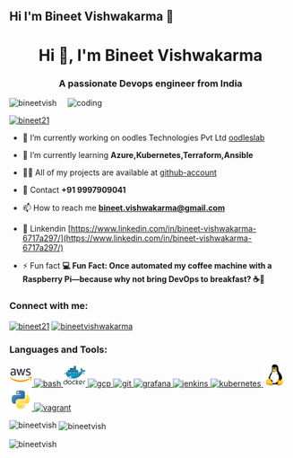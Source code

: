 ## Hi I'm Bineet Vishwakarma 👋
<h1 align="center">Hi 👋, I'm Bineet Vishwakarma</h1>
<h3 align="center">A passionate Devops engineer from India</h3>
<img align="right" alt="coding" width=400 src = "![image](https://github.com/user-attachments/assets/12ab61be-4447-477b-a946-1f0fce7f9730)">
<p align="left"> <img src="https://komarev.com/ghpvc/?username=bineetvish&label=Profile%20views&color=0e75b6&style=flat" alt="bineetvish" /> </p>
<p align="left"> <a href="https://twitter.com/bineet21" target="blank"><img src="https://img.shields.io/twitter/follow/bineet21?logo=twitter&style=for-the-badge" alt="bineet21" /></a> </p>

- 🔭 I’m currently working on oodles Technologies Pvt Ltd [oodleslab](https://www.oodles.com/)

- 🌱 I’m currently learning **Azure,Kubernetes,Terraform,Ansible**

- 👨‍💻 All of my projects are available at [github-account](github-account)

- 💬 Contact **+91 9997909041**

- 📫 How to reach me **bineet.vishwakarma@gmail.com**

- 📄 Linkendin [https://www.linkedin.com/in/bineet-vishwakarma-6717a297/](https://www.linkedin.com/in/bineet-vishwakarma-6717a297/)

- ⚡ Fun fact **💻 Fun Fact: Once automated my coffee machine with a Raspberry Pi—because why not bring DevOps to breakfast? ☕🤖**

<h3 align="left">Connect with me:</h3>
<p align="left">
<a href="https://twitter.com/bineet21" target="blank"><img align="center" src="https://raw.githubusercontent.com/rahuldkjain/github-profile-readme-generator/master/src/images/icons/Social/twitter.svg" alt="bineet21" height="30" width="40" /></a>
<a href="https://instagram.com/bineetvishwakarma" target="blank"><img align="center" src="https://raw.githubusercontent.com/rahuldkjain/github-profile-readme-generator/master/src/images/icons/Social/instagram.svg" alt="bineetvishwakarma" height="30" width="40" /></a>
</p>

<h3 align="left">Languages and Tools:</h3>
<p align="left"> <a href="https://aws.amazon.com" target="_blank" rel="noreferrer"> <img src="https://raw.githubusercontent.com/devicons/devicon/master/icons/amazonwebservices/amazonwebservices-original-wordmark.svg" alt="aws" width="40" height="40"/> </a> <a href="https://www.gnu.org/software/bash/" target="_blank" rel="noreferrer"> <img src="https://www.vectorlogo.zone/logos/gnu_bash/gnu_bash-icon.svg" alt="bash" width="40" height="40"/> </a> <a href="https://www.docker.com/" target="_blank" rel="noreferrer"> <img src="https://raw.githubusercontent.com/devicons/devicon/master/icons/docker/docker-original-wordmark.svg" alt="docker" width="40" height="40"/> </a> <a href="https://cloud.google.com" target="_blank" rel="noreferrer"> <img src="https://www.vectorlogo.zone/logos/google_cloud/google_cloud-icon.svg" alt="gcp" width="40" height="40"/> </a> <a href="https://git-scm.com/" target="_blank" rel="noreferrer"> <img src="https://www.vectorlogo.zone/logos/git-scm/git-scm-icon.svg" alt="git" width="40" height="40"/> </a> <a href="https://grafana.com" target="_blank" rel="noreferrer"> <img src="https://www.vectorlogo.zone/logos/grafana/grafana-icon.svg" alt="grafana" width="40" height="40"/> </a> <a href="https://www.jenkins.io" target="_blank" rel="noreferrer"> <img src="https://www.vectorlogo.zone/logos/jenkins/jenkins-icon.svg" alt="jenkins" width="40" height="40"/> </a> <a href="https://kubernetes.io" target="_blank" rel="noreferrer"> <img src="https://www.vectorlogo.zone/logos/kubernetes/kubernetes-icon.svg" alt="kubernetes" width="40" height="40"/> </a> <a href="https://www.linux.org/" target="_blank" rel="noreferrer"> <img src="https://raw.githubusercontent.com/devicons/devicon/master/icons/linux/linux-original.svg" alt="linux" width="40" height="40"/> </a> <a href="https://www.python.org" target="_blank" rel="noreferrer"> <img src="https://raw.githubusercontent.com/devicons/devicon/master/icons/python/python-original.svg" alt="python" width="40" height="40"/> </a> <a href="https://www.vagrantup.com/" target="_blank" rel="noreferrer"> <img src="https://www.vectorlogo.zone/logos/vagrantup/vagrantup-icon.svg" alt="vagrant" width="40" height="40"/> </a> </p>

<p><img align="left" src="https://github-readme-stats.vercel.app/api/top-langs?username=bineetvish&show_icons=true&locale=en&layout=compact" alt="bineetvish" /></p>

<p>&nbsp;<img align="center" src="https://github-readme-stats.vercel.app/api?username=bineetvish&show_icons=true&locale=en" alt="bineetvish" /></p>

<p><img align="center" src="https://github-readme-streak-stats.herokuapp.com/?user=bineetvish&" alt="bineetvish" /></p>

<!--
**bineetvish/bineetvish** is a ✨ _special_ ✨ repository because its `README.md` (this file) appears on your GitHub profile.

Here are some ideas to get you started:

- 🔭 I’m currently working on ...
- 🌱 I’m currently learning ...
- 👯 I’m looking to collaborate on ...
- 🤔 I’m looking for help with ...
- 💬 Ask me about ...
- 📫 How to reach me: ...
- 😄 Pronouns: ...
- ⚡ Fun fact: ...
-->
